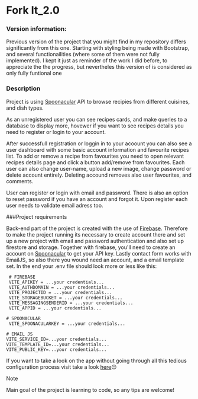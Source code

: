 # Fork It_2.0

### Version information:
Previous version of the project that you might find in my repository differs significantly from this one. Starting with styling being made with Bootstrap, and several functionailities (where some of them were not fully implemented). 
I kept it just as reminder of the work I did before, to appreciate the the progress, but nevertheles this version of is considered as only fully funtional one

### Description

Project is using [Spoonacular](https://spoonacular.com/) API to browse recipies from different cuisines, and dish types.

As an unregistered user you can see recipes cards, and make queries to a database to display more, hovewer if you want to see recipes details you need to register or login to your account.

After successfull registration or loggin in to your acoount you can also see a user dashboard with some basic account information and favourite recipes list. To add or remove a recipe from favourites you need to open relevant recipes details page and click a button add/remove from favourites. Each user can also change user-name, upload a new image, change password or delete account entirely. Deleting accound removes also user favourites, and comments. 

User can register or login with email and password. There is also an option to reset password if you have an account and forgot it. Upon register each user needs to validate email adress too. 

###Project requirements

Back-end part of the project is created with the use of [Firebase](https://firebase.google.com/). Therefore to make the project running its necessary to create account there and set up a new project with email and password authentication and also set up firestore and storage. Together with firebase, you'll need to create an account on [Spoonacular](https://spoonacular.com/) to get your API key. Lastly contact form works with EmailJS, so also there you wound need an account, and a email template set. In the end your .env file should look more or less like this:
```
 # FIREBASE
 VITE_APIKEY = ...your credentials...
 VITE_AUTHDOMAIN = ...your credentials...
 VITE_PROJECTID = ...your credentials...
 VITE_STORAGEBUCKET = ...your credentials...
 VITE_MESSAGINGSENDERID = ...your credentials...
 VITE_APPID = ...your credentials...

# SPOONACULAR
 VITE_SPOONACULARKEY = ...your credentials...

# EMAIL JS
VITE_SERVICE_ID=...your credentials...
VITE_TEMPLATE_ID=...your credentials...
VITE_PUBLIC_KEY=...your credentials...
```

If you want to take a look on the app without going through all this tedious configuration process visit take a look [here](https://forkitorleaveit.netlify.app/)😊

> [!NOTE]
> Main goal of the project is learning to code, so any tips are welcome!
